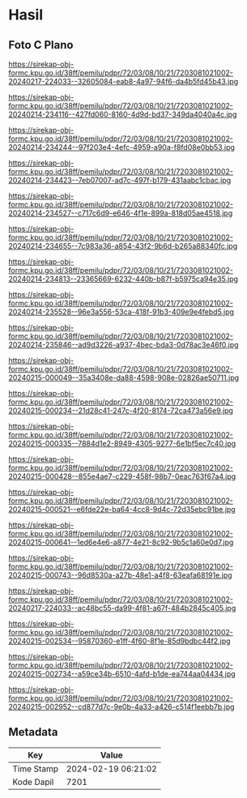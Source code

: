 # Hasil

## Foto C Plano

https://sirekap-obj-formc.kpu.go.id/38ff/pemilu/pdpr/72/03/08/10/21/7203081021002-20240217-224033--32605084-eab8-4a97-94f6-da4b5fd45b43.jpg

https://sirekap-obj-formc.kpu.go.id/38ff/pemilu/pdpr/72/03/08/10/21/7203081021002-20240214-234116--427fd060-8160-4d9d-bd37-349da4040a4c.jpg

https://sirekap-obj-formc.kpu.go.id/38ff/pemilu/pdpr/72/03/08/10/21/7203081021002-20240214-234244--97f203e4-4efc-4959-a90a-f8fd08e0bb53.jpg

https://sirekap-obj-formc.kpu.go.id/38ff/pemilu/pdpr/72/03/08/10/21/7203081021002-20240214-234423--7eb07007-ad7c-497f-b179-431aabc1cbac.jpg

https://sirekap-obj-formc.kpu.go.id/38ff/pemilu/pdpr/72/03/08/10/21/7203081021002-20240214-234527--c717c6d9-e646-4f1e-899a-818d05ae4518.jpg

https://sirekap-obj-formc.kpu.go.id/38ff/pemilu/pdpr/72/03/08/10/21/7203081021002-20240214-234655--7c983a36-a854-43f2-9b6d-b265a88340fc.jpg

https://sirekap-obj-formc.kpu.go.id/38ff/pemilu/pdpr/72/03/08/10/21/7203081021002-20240214-234813--23365669-6232-440b-b87f-b5975ca94e35.jpg

https://sirekap-obj-formc.kpu.go.id/38ff/pemilu/pdpr/72/03/08/10/21/7203081021002-20240214-235528--96e3a556-53ca-418f-91b3-409e9e4febd5.jpg

https://sirekap-obj-formc.kpu.go.id/38ff/pemilu/pdpr/72/03/08/10/21/7203081021002-20240214-235846--ad9d3226-a937-4bec-bda3-0d78ac3e46f0.jpg

https://sirekap-obj-formc.kpu.go.id/38ff/pemilu/pdpr/72/03/08/10/21/7203081021002-20240215-000049--35a3408e-da88-4598-908e-02826ae50711.jpg

https://sirekap-obj-formc.kpu.go.id/38ff/pemilu/pdpr/72/03/08/10/21/7203081021002-20240215-000234--21d28c41-247c-4f20-8174-72ca473a56e9.jpg

https://sirekap-obj-formc.kpu.go.id/38ff/pemilu/pdpr/72/03/08/10/21/7203081021002-20240215-000335--7884d1e2-8949-4305-9277-6e1bf5ec7c40.jpg

https://sirekap-obj-formc.kpu.go.id/38ff/pemilu/pdpr/72/03/08/10/21/7203081021002-20240215-000428--855e4ae7-c229-458f-98b7-0eac763f67a4.jpg

https://sirekap-obj-formc.kpu.go.id/38ff/pemilu/pdpr/72/03/08/10/21/7203081021002-20240215-000521--e6fde22e-ba64-4cc8-9d4c-72d35ebc91be.jpg

https://sirekap-obj-formc.kpu.go.id/38ff/pemilu/pdpr/72/03/08/10/21/7203081021002-20240215-000641--1ed6e4e6-a877-4e21-8c92-9b5c1a60e0d7.jpg

https://sirekap-obj-formc.kpu.go.id/38ff/pemilu/pdpr/72/03/08/10/21/7203081021002-20240215-000743--96d8530a-a27b-48e1-a4f8-63eafa68191e.jpg

https://sirekap-obj-formc.kpu.go.id/38ff/pemilu/pdpr/72/03/08/10/21/7203081021002-20240217-224033--ac48bc55-da99-4f81-a67f-484b2845c405.jpg

https://sirekap-obj-formc.kpu.go.id/38ff/pemilu/pdpr/72/03/08/10/21/7203081021002-20240215-002534--95870360-e1ff-4f60-8f1e-85d9bdbc44f2.jpg

https://sirekap-obj-formc.kpu.go.id/38ff/pemilu/pdpr/72/03/08/10/21/7203081021002-20240215-002734--a59ce34b-6510-4afd-b1de-ea744aa04434.jpg

https://sirekap-obj-formc.kpu.go.id/38ff/pemilu/pdpr/72/03/08/10/21/7203081021002-20240215-002952--cd877d7c-9e0b-4a33-a426-c514f1eebb7b.jpg


## Metadata

| Key        | Value               |
| ---------- | ------------------- |
| Time Stamp | 2024-02-19 06:21:02 |
| Kode Dapil | 7201                |



